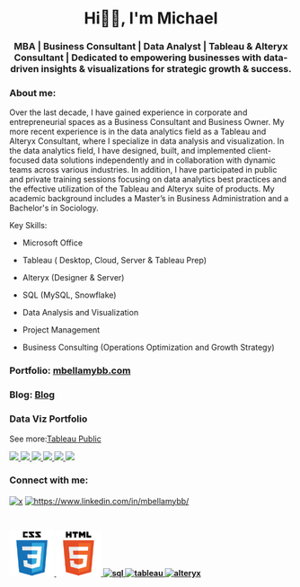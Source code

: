 <h1 align="center">Hi👋🏾, I'm Michael</h1>
<h3 align="center"> MBA | Business Consultant | Data Analyst | Tableau & Alteryx Consultant | Dedicated to empowering businesses with data-driven insights & visualizations for strategic growth & success. </h3>

### About me:
Over the last decade, I have gained experience in corporate and entrepreneurial spaces as a Business Consultant and Business Owner. My more recent experience is in the data analytics field as a Tableau and Alteryx Consultant, where I specialize in data analysis and visualization. In the data analytics field, I have designed, built, and implemented client-focused data solutions independently and in collaboration with dynamic teams across various industries. In addition, I have participated in public and private training sessions focusing on data analytics best practices and the effective utilization of the Tableau and Alteryx suite of products. My academic background includes a Master’s in Business Administration and a Bachelor's in Sociology.

Key Skills:

- Microsoft Office

- Tableau ( Desktop, Cloud, Server & Tableau Prep)

- Alteryx (Designer & Server)

- SQL (MySQL, Snowflake)

- Data Analysis and Visualization

- Project Management

- Business Consulting (Operations Optimization and Growth Strategy)

### Portfolio:  [mbellamybb.com](https://www.mbellamybb.com/)

### Blog: [Blog](https://www.mbellamybb.com/blog)

### Data Viz Portfolio 
See more:[Tableau Public](https://public.tableau.com/app/profile/mbellamybb)

<a href="https://public.tableau.com/views/AndtheBestPicturegoesto___/AndtheBestPicturegoesto___?:language=en-US&:sid=&:display_count=n&:origin=viz_share_link">
    <img src="https://public.tableau.com/thumb/views/AndtheBestPicturegoesto___/AndtheBestPicturegoesto___ " width ="25%">
  </a>
  
  <a href="https://public.tableau.com/views/NewYorkSchoolCafeteriaInspections2020to2023/NewYorkSchoolCafeteriaInspections2020to2023?:language=en-US&:sid=&:display_count=n&:origin=viz_share_link">
    <img src="https://public.tableau.com/thumb/views/NewYorkSchoolCafeteriaInspections2020to2023/NewYorkSchoolCafeteriaInspections2020to2023?:language=en-US&:sid=&:display_count=n&:origin=viz_share_link " width ="25%">
  </a>
  
  <a href="https://public.tableau.com/app/profile/mbellamybb/viz/RickandMortyPopReferences/RickandMorty-PopCultureReferences ">
    <img src="https://public.tableau.com/thumb/views/RickandMortyPopReferences/RickandMorty-PopCultureReferences " width ="25%">
  </a>

  <a href="https://public.tableau.com/app/profile/mbellamybb/viz/BestregionforSeries-AFundingintheUSA/BestRegionForSeries-AFundingInTheUSA ">
    <img src="https://public.tableau.com/thumb/views/BestregionforSeries-AFundingintheUSA/BestRegionForSeries-AFundingInTheUSA " width ="25%">
  </a>
  
  <a href="https://public.tableau.com/app/profile/mbellamybb/viz/BlackFriday-AverageDiscountsByUSRetailers2015-2023/BlackFridayAverageDiscountsByUSRetailers2015-2023 ">
    <img src="https://public.tableau.com/thumb/views/BlackFriday-AverageDiscountsByUSRetailers2015-2023/BlackFridayAverageDiscountsByUSRetailers2015-2023 " width ="25%">
  </a>

  <a href="https://public.tableau.com/app/profile/mbellamybb/viz/AreMyDevicesWatchingMe/AreMyDevicesWatchingMe ">
    <img src="https://public.tableau.com/thumb/views/AreMyDevicesWatchingMe/AreMyDevicesWatchingMe " width ="25%">
      
  </a>  <h3 align="left">Connect with me:</h3>

<p align="left">
<a href="https://x.com/mbellamybb" target="blank"><img align="center" src="https://i.ibb.co/cvTZ03P/x.png" alt="x" height="30" width="40" /></a>
<a href="https://linkedin.com/in/https://www.linkedin.com/in/mbellamybb/" target="blank"><img align="center" src="https://raw.githubusercontent.com/rahuldkjain/github-profile-readme-generator/master/src/images/icons/Social/linked-in-alt.svg" alt="https://www.linkedin.com/in/mbellamybb/" height="30" width="40" /></a>
</p>

<b></br>
<p align="left"> <a href="https://www.w3schools.com/css/" target="_blank" rel="noreferrer"> <img src="https://raw.githubusercontent.com/devicons/devicon/master/icons/css3/css3-original-wordmark.svg" 
    alt="css3" width="80" height="80"/> </a> <a href="https://www.w3.org/html/" target="_blank" rel="noreferrer"> <img src="https://raw.githubusercontent.com/devicons/devicon/master/icons/html5/html5-original-wordmark.svg" alt="html5" width="80" height="80"/> <a href="https://www.mysql.com/" target="_blank" rel="noreferrer"> <img src="https://i.ibb.co/SrWzw7r/1.png" alt="sql" width="80" height="80"/>  <a 
<a href="https://www.tableau.com/" target="_blank" rel="noreferrer"> <img src="https://i.ibb.co/wgGFRPC/tableau.png" alt="tableau" width="80" height="80">
<a href="https://www.alteryx.com" target="_blank" rel="noreferrer"> <img src="https://i.ibb.co/7K2fHsr/2.png" alt="alteryx" width="80" height="80">    
</p>
